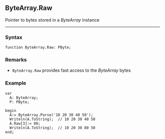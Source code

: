## ByteArray.Raw

Pointer to bytes stored in a *ByteArray* instance

---

### Syntax
```delphi
function ByteArray.Raw: PByte;
```

### Remarks

*   `ByteArray.Raw` provides fast access to the *ByteArray* bytes

### Example
```delphi
var
  A: ByteArray;
  P: PByte;

begin
  A:= ByteArray.Parse('10 20 30 40 50');
  Writeln(A.ToString);  // 10 20 30 40 50
  A.Raw[3]:= 80;
  Writeln(A.ToString);  // 10 20 30 80 50
end;
```
